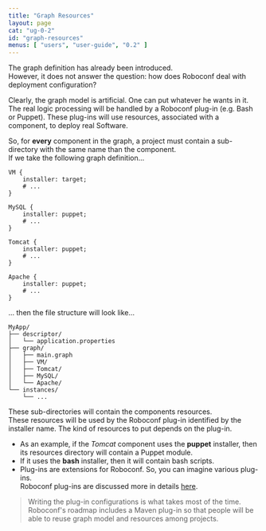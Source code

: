 ```yaml
---
title: "Graph Resources"
layout: page
cat: "ug-0-2"
id: "graph-resources"
menus: [ "users", "user-guide", "0.2" ]
---
```


The graph definition has already been introduced.  
However, it does not answer the question: how does Roboconf deal with deployment configuration?

Clearly, the graph model is artificial. One can put whatever he wants in it.  
The real logic processing will be handled by a Roboconf plug-in (e.g. Bash or Puppet). These plug-ins will
use resources, associated with a component, to deploy real Software.

So, for **every** component in the graph, a project must contain a sub-directory with the same name than the component.  
If we take the following graph definition...

	VM {
		installer: target;
		# ...
	}
	
	MySQL {
		installer: puppet;
		# ...
	}
	
	Tomcat {
		installer: puppet;
		# ...
	}
	
	Apache {
		installer: puppet;
		# ...
	}

... then the file structure will look like...

	MyApp/
	├── descriptor/
	│   └── application.properties
	├── graph/
	│   ├── main.graph
	│   ├── VM/
	│   ├── Tomcat/
	│   ├── MySQL/
	│   └── Apache/
	└── instances/
    	└── ...

These sub-directories will contain the components resources.  
These resources will be used by the Roboconf plug-in identified by the installer name.
The kind of resources to put depends on the plug-in.

* As an example, if the *Tomcat* component uses the **puppet** installer, then its resources directory
will contain a Puppet module.
* If it uses the **bash** installer, then it will contain bash scripts.
* Plug-ins are extensions for Roboconf. So, you can imagine various plug-ins.  
Roboconf plug-ins are discussed more in details [here](plugins.html).

> Writing the plug-in configurations is what takes most of the time.  
> Roboconf's roadmap includes a Maven plug-in so that people will be able to reuse graph model and resources
> among projects.
